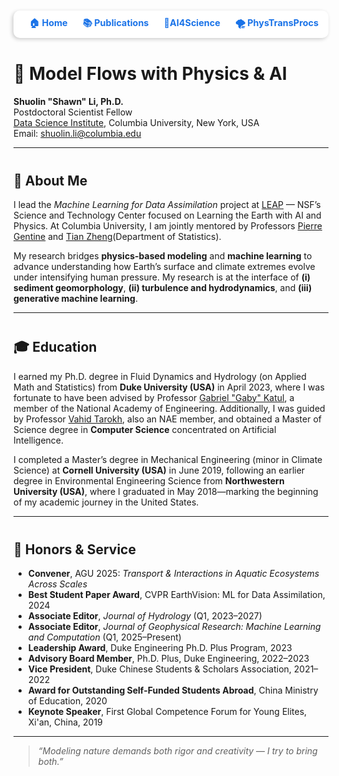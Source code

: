<div style="
  margin-top: 10px;
  text-align: right;
  font-size: 0.9rem;
  background: white;
  padding: 10px 16px;
  border-radius: 10px;
  box-shadow: -2px 2px 6px rgba(0,0,0,0.2);
">
  <a href="/index" style="margin-right: 20px; text-decoration: none; color: #1a73e8; font-weight: bold;">🏠 Home</a>
  <a href="/publication" style="margin-right: 20px; text-decoration: none; color: #1a73e8; font-weight: bold;">📚 Publications</a>
  <a href="/ai4science" style="margin-right: 20px; text-decoration: none; color: #1a73e8; font-weight: bold;"> 🧠AI4Science</a>
  <a href="/physics" style="text-decoration: none; color: #1a73e8; font-weight: bold;"> 🌪️ PhysTransProcs</a>
</div>

<div style="margin-top: 40px;"></div>


# 🌊 Model Flows with Physics & AI

**Shuolin "Shawn" Li, Ph.D.**  
Postdoctoral Scientist Fellow  
[Data Science Institute](https://datascience.columbia.edu/), Columbia University, New York, USA  
Email: shuolin.li@columbia.edu  

---
<div style="margin-top: 40px;"></div>
  
## 🔬 About Me

I lead the *Machine Learning for Data Assimilation* project at [LEAP](https://leap.columbia.edu/) — NSF’s Science and Technology Center focused on Learning the Earth with AI and Physics. At Columbia University, I am jointly mentored by Professors [Pierre Gentine](https://leap.columbia.edu/) and [Tian Zheng](https://leap.columbia.edu/)(Department of Statistics).

My research bridges **physics-based modeling** and **machine learning** to advance understanding how Earth’s surface and climate extremes evolve under intensifying human pressure. My research is at the interface of **(i) sediment geomorphology**, **(ii) turbulence and hydrodynamics**, and **(iii) generative machine learning**. 

---
<div style="margin-top: 40px;"></div>


## 🎓 Education

I earned my Ph.D. degree in Fluid Dynamics and Hydrology (on Applied Math and Statistics) from **Duke University (USA)** in April 2023, where I was fortunate to have been advised by Professor [Gabriel "Gaby" Katul](https://nicholas.duke.edu/people/faculty/gabriel-katul/), a member of the National Academy of Engineering. Additionally, I was guided by Professor [Vahid Tarokh](https://ece.duke.edu/people/vahid-tarokh/), also an NAE member, and obtained a Master of Science degree in **Computer Science** concentrated on Artificial Intelligence.  

I completed a Master’s degree in Mechanical Engineering (minor in Climate Science) at **Cornell University (USA)** in June 2019, following an earlier degree in Environmental Engineering Science from **Northwestern University (USA)**, where I graduated in May 2018—marking the beginning of my academic journey in the United States.

---
<div style="margin-top: 40px;"></div>


## 🏅 Honors & Service

- **Convener**, AGU 2025: *Transport & Interactions in Aquatic Ecosystems Across Scales*
- **Best Student Paper Award**, CVPR EarthVision: ML for Data Assimilation, 2024
- **Associate Editor**, *Journal of Hydrology* (Q1, 2023–2027)
- **Associate Editor**, *Journal of Geophysical Research: Machine Learning and Computation* (Q1, 2025–Present)
- **Leadership Award**, Duke Engineering Ph.D. Plus Program, 2023
- **Advisory Board Member**, Ph.D. Plus, Duke Engineering, 2022–2023
- **Vice President**, Duke Chinese Students & Scholars Association, 2021–2022
- **Award for Outstanding Self-Funded Students Abroad**, China Ministry of Education, 2020
- **Keynote Speaker**, First Global Competence Forum for Young Elites, Xi'an, China, 2019

---


> *“Modeling nature demands both rigor and creativity — I try to bring both.”*
